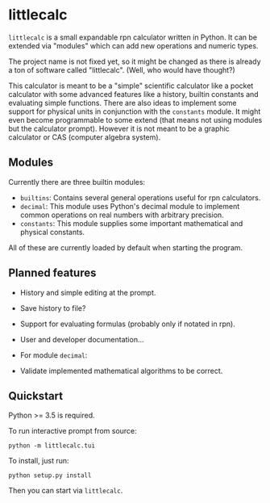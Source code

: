 # littlecalc

`littlecalc` is a small expandable rpn calculator written in Python. It can be extended via "modules" which can add new operations and numeric types.

The project name is not fixed yet, so it might be changed as there is already a ton of software called "littlecalc". (Well, who would have thought?)

This calculator is meant to be a "simple" scientific calculator like a pocket calculator with some advanced features like a history, builtin constants and evaluating simple functions. There are also ideas to implement some support for physical units in conjunction with the `constants` module.
It might even become programmable to some extend (that means not using modules but the calculator prompt). However it is not meant to be a graphic calculator or CAS (computer algebra system).

## Modules

Currently there are three builtin modules:

 * `builtins`: Contains several general operations useful for rpn calculators.
 * `decimal`: This module uses Python's decimal module to implement common operations on real numbers with arbitrary precision.
 * `constants`: This module supplies some important mathematical and physical constants.

All of these are currently loaded by default when starting the program.


## Planned features

 * History and simple editing at the prompt.
  * Save history to file?
 * Support for evaluating formulas (probably only if notated in rpn).
 * User and developer documentation...

 * For module `decimal`:
  * Validate implemented mathematical algorithms to be correct.


## Quickstart

Python >= 3.5 is required.

To run interactive prompt from source:

```
python -m littlecalc.tui
```


To install, just run:

```
python setup.py install
```

Then you can start via `littlecalc`.
